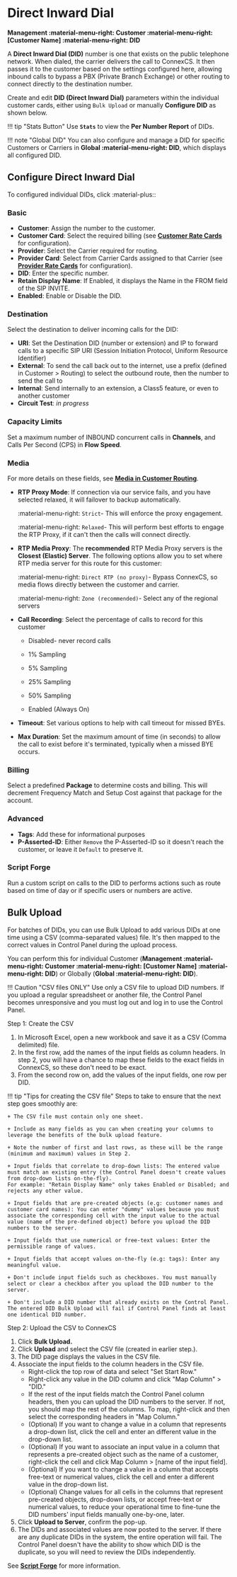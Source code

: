 # Direct Inward Dial

**Management :material-menu-right: Customer :material-menu-right: [Customer Name] :material-menu-right: DID**

A **Direct Inward Dial (DID)** number is one that exists on the public telephone network. When dialed, the carrier delivers the call to ConnexCS. It then passes it to the customer based on the settings configured here, allowing inbound calls to bypass a PBX (Private Branch Exchange) or other routing to connect directly to the destination number.

Create and edit **DID (Direct Inward Dial)** parameters within the individual customer cards, either using `Bulk Upload` or manually **Configure DID** as shown below.

!!! tip "Stats Button"
    Use **`Stats`** to view the **Per Number Report** of DIDs.

!!! note "Global DID"
    You can also configure and manage a DID for specific Customers or Carriers in **Global :material-menu-right: DID**, which displays all configured DID.

## Configure Direct Inward Dial

To configured individual DIDs, click :material-plus::

### Basic

+ **Customer**: Assign the number to the customer.
+ **Customer Card**: Select the required billing (see [**Customer Rate Cards**](https://docs.connexcs.com/customer-ratecard/) for configuration).
+ **Provider**: Select the Carrier required for routing.
+ **Provider Card**: Select from Carrier Cards assigned to that Carrier (see [**Provider Rate Cards**](https://docs.connexcs.com/provider-ratecard/) for configuration).
+ **DID**: Enter the specific number.
+ **Retain Display Name**: If Enabled, it displays the Name in the FROM field of the SIP INVITE.
+ **Enabled**: Enable or Disable the DID.

### Destination

Select the destination to deliver incoming calls for the DID:

+ **URI**: Set the Destination DID (number or extension) and IP to forward calls to a specific SIP URI (Session Initiation Protocol, Uniform Resource Identifier)
+ **External**: To send the call back out to the internet, use a prefix (defined in Customer > Routing) to select the outbound route, then the number to send the call to
+ **Internal**: Send internally to an extension, a Class5 feature, or even to another customer
+ **Circuit Test**: *in progress*

### Capacity Limits

Set a maximum number of INBOUND concurrent calls in **Channels**, and Calls Per Second (CPS) in **Flow Speed**.

### Media

For more details on these fields, see [**Media in Customer Routing**](https://docs.connexcs.com/customer/routing/#media).

+ **RTP Proxy Mode**: If connection via our service fails, and you have selected relaxed, it will failover to backup automatically.

    :material-menu-right: `Strict`- This will enforce the proxy engagement.

    :material-menu-right: `Relaxed`- This will perform best efforts to engage the RTP Proxy, if it can't then the calls will connect directly.

+ **RTP Media Proxy**: The **recommended** RTP Media Proxy servers is the **Closest (Elastic) Server**. The following options allow you to set where RTP media server for this route for this customer:

    :material-menu-right: `Direct RTP (no proxy)`- Bypass ConnexCS, so media flows directly between the customer and carrier.

    :material-menu-right: `Zone (recommended)`- Select any of the regional servers

+ **Call Recording**: Select the percentage of calls to record for this customer
  + Disabled- never record calls

  + 1% Sampling

  + 5% Sampling

  + 25% Sampling

  + 50% Sampling

  + Enabled (Always On)

+ **Timeout**: Set various options to help with call timeout for missed BYEs.
+ **Max Duration**: Set the maximum amount of time (in seconds) to allow the call to exist before it's terminated, typically when a missed BYE occurs.

### Billing

Select a predefined **Package** to determine costs and billing. This will decrement Frequency Match and Setup Cost against that package for the account.

### Advanced

+ **Tags**: Add these for informational purposes
+ **P-Asserted-ID**: Either `Remove` the P-Asserted-ID so it doesn't reach the customer, or leave it `Default` to preserve it.

### Script Forge

Run a custom script on calls to the DID to performs actions such as route based on time of day or if specific users or numbers are active.

## Bulk Upload

For batches of DIDs, you can use Bulk Upload to add various DIDs at one time using a CSV (comma-separated values) file. It's then mapped to the correct values in Control Panel during the upload process. 

You can perform this for individual Customer (**Management :material-menu-right: Customer :material-menu-right: [Customer Name] :material-menu-right: DID**) or Globally (**Global :material-menu-right: DID**).  

!!! Caution "CSV files ONLY"
    Use only a CSV file to upload DID numbers. If you upload a regular spreadsheet or another file, the Control Panel becomes unresponsive and you must log out and log in to use the Control Panel.

Step 1: Create the CSV

1. In Microsoft Excel, open a new workbook and save it as a CSV (Comma delimited) file.
2. In the first row, add the names of the input fields as column headers. In step 2, you will have a chance to map these fields to the exact fields in ConnexCS, so these don't need to be exact.
3. From the second row on, add the values of the input fields, one row per DID.

!!! tip "Tips for creating the CSV file"
    Steps to take to ensure that the next step goes smoothly are:

    + The CSV file must contain only one sheet.

    + Include as many fields as you can when creating your columns to leverage the benefits of the bulk upload feature.

    + Note the number of first and last rows, as these will be the range (minimum and maximum) values in Step 2.

    + Input fields that correlate to drop-down lists: The entered value must match an existing entry (the Control Panel doesn't create values from drop-down lists on-the-fly).
    For example: "Retain Display Name" only takes Enabled or Disabled; and rejects any other value.

    + Input fields that are pre-created objects (e.g: customer names and customer card names): You can enter "dummy" values because you must associate the corresponding cell with the input value to the actual value (name of the pre-defined object) before you upload the DID numbers to the server.

    + Input fields that use numerical or free-text values: Enter the permissible range of values.

    + Input fields that accept values on-the-fly (e.g: tags): Enter any meaningful value.

    + Don't include input fields such as checkboxes. You must manually select or clear a checkbox after you upload the DID number to the server.

    + Don't include a DID number that already exists on the Control Panel. The entered DID Bulk Upload will fail if Control Panel finds at least one identical DID number.

Step 2: Upload the CSV to ConnexCS

1. Click **Bulk Upload.**
2. Click **Upload** and select the CSV file (created in earlier step.).
3. The DID page displays the values in the CSV file.
4. Associate the input fields to the column headers in the CSV file.
    + Right-click the top row of data and select "Set Start Row."
    + Right-click any value in the DID column and click "Map Column" > "DID."
    + If the rest of the input fields match the Control Panel column headers, then you can upload the DID numbers to the server. If not, you should map the rest of the columns. To map, right-click and then select the corresponding headers in "Map Column."
    + (Optional) If you want to change a value in a column that represents a drop-down list, click the cell and enter an different value in the drop-down list.
    + (Optional) If you want to associate an input value in a column that represents a pre-created object such as the name of a customer, right-click the cell and click Map Column > [name of the input field].
    + (Optional) If you want to change a value in a column that accepts free-text or numerical values, click the cell and enter a different value in the drop-down list.
    + (Optional) Change values for all cells in the columns that represent pre-created objects, drop-down lists, or accept free-text or numerical values, to reduce your operational time to fine-tune the DID numbers' input fields manually one-by-one, later.
5. Click **Upload to Server**, confirm the pop-up.
6. The DIDs and associated values are now posted to the server. If there are any duplicate DIDs in the system, the entire operation will fail. 
The Control Panel doesn't have the ability to show which DID is the duplicate, so you will need to review the DIDs independently.

See [**Script Forge**](https://docs.connexcs.com/developers/scriptforge/) for more information.

<!--stackedit_data:
eyJoaXN0b3J5IjpbLTExNjg2NTgwMTFdfQ==
-->